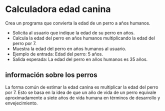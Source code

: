 # Calculadora edad canina

Crea un programa que convierta la edad de un perro a años humanos.

- Solicita al usuario que indique la edad de su perro en años.
- Calcula la edad del perro en años humanos multiplicando la edad del perro por 7.
- Muestra la edad del perro en años humanos al usuario.
- Ejemplo de entrada: Edad del perro: 5 años.
- Salida esperada: La edad del perro en años humanos es 35 años.

## información sobre los perros

La forma común de estimar la edad canina es multiplicar la edad del perro por 7. Esto se basa en la idea de que un año de vida de un perro equivale aproximadamente a siete años de vida humana en términos de desarrollo y envejecimiento.
